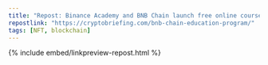 ```yaml
---
title: "Repost: Binance Academy and BNB Chain launch free online course to empower next-gen Web3 builders - Crypto Briefing"
repostlink: "https://cryptobriefing.com/bnb-chain-education-program/"
tags: [NFT, blockchain]
---
```


{% include embed/linkpreview-repost.html %}

